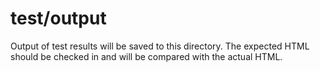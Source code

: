 test/output
===========

Output of test results will be saved to this directory. The expected HTML should be checked in and will be compared with the actual HTML.